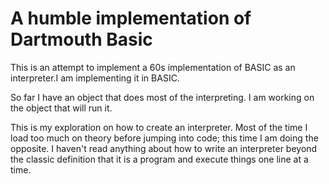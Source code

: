 # A humble implementation of Dartmouth Basic

This is an attempt to implement a 60s implementation of BASIC as an interpreter.I am implementing it in BASIC. 

So far I have an object that does most of the interpreting. I am working on the object that will run it.

This is my exploration on how to create an interpreter. Most of the time I load too much on theory before jumping into code; this time I am doing the opposite. I haven't read anything about how to write an interpreter beyond the classic definition that it is a program and execute things one line at a time.
